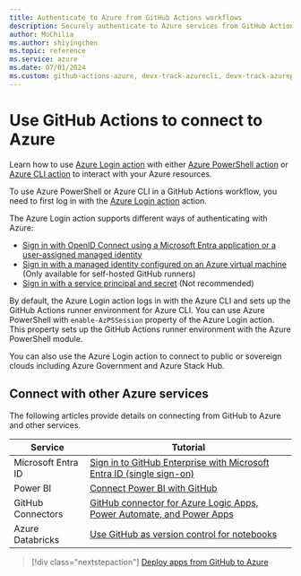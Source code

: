 ```yaml
--- 
title: Authenticate to Azure from GitHub Actions workflows
description: Securely authenticate to Azure services from GitHub Actions workflows using Azure Login action and manage your Azure resources.
author: MoChilia 
ms.author: shiyingchen 
ms.topic: reference
ms.service: azure 
ms.date: 07/01/2024
ms.custom: github-actions-azure, devx-track-azurecli, devx-track-azurepowershell, linux-related-content
---
```


# Use GitHub Actions to connect to Azure

Learn how to use [Azure Login action](https://github.com/Azure/login) with either [Azure PowerShell action](https://github.com/Azure/PowerShell) or [Azure CLI action](https://github.com/Azure/CLI) to interact with your Azure resources.

To use Azure PowerShell or Azure CLI in a GitHub Actions workflow, you need to first log in with the [Azure Login action](https://github.com/marketplace/actions/azure-login) action.

The Azure Login action supports different ways of authenticating with Azure:

* [Sign in with OpenID Connect using a Microsoft Entra application or a user-assigned managed identity](connect-from-azure-oidc.md) 
* [Sign in with a managed identity configured on an Azure virtual machine](connect-from-azure-identity.md) (Only available for self-hosted GitHub runners)
* [Sign in with a service principal and secret](connect-from-azure-secret.md) (Not recommended)

By default, the Azure Login action logs in with the Azure CLI and sets up the GitHub Actions runner environment for Azure CLI. You can use Azure PowerShell with `enable-AzPSSession` property of the Azure Login action. This property sets up the GitHub Actions runner environment with the Azure PowerShell module.

You can also use the Azure Login action to connect to public or sovereign clouds including Azure Government and Azure Stack Hub.

## Connect with other Azure services

The following articles provide details on connecting from GitHub to Azure and other services.  

| Service | Tutorial |
|-|-|
| Microsoft Entra ID | [Sign in to GitHub Enterprise with Microsoft Entra ID (single sign-on)](/azure/active-directory/saas-apps/github-tutorial)
| Power BI | [Connect Power BI with GitHub](/power-bi/service-connect-to-github)
| GitHub Connectors | [GitHub connector for Azure Logic Apps, Power Automate, and Power Apps](/connectors/github/)
| Azure Databricks | [Use GitHub as version control for notebooks](/azure/databricks/notebooks/github-version-control) 

> [!div class="nextstepaction"]
> [Deploy apps from GitHub to Azure](deploy-to-azure.md)
